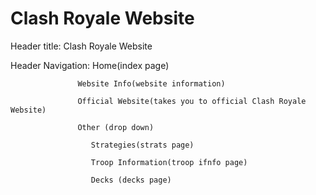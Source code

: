 # Clash Royale Website

Header title: Clash Royale Website

Header Navigation: Home(index page)

                   Website Info(website information)
                   
                   Official Website(takes you to official Clash Royale Website)
                   
                   Other (drop down)
                      
                      Strategies(strats page)
                      
                      Troop Information(troop ifnfo page)
                      
                      Decks (decks page)
                     
                    
